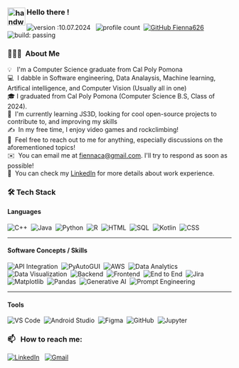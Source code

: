 
### <img alt="handwavegif" src="https://user-images.githubusercontent.com/39513876/112366216-8cfe7400-8cfe-11eb-8116-7d3dbae20e97.gif" width='40' align="left"/> Hello there !
![version :10.07.2024](https://img.shields.io/badge/version-10.07.2024-informational) &nbsp;
![profile count](https://komarev.com/ghpvc/?username=Fienna626&color=red)&nbsp;
[![GitHub Fienna626](https://img.shields.io/github/followers/Fienna626?label=follow&style=social)](https://github.com/Fienna626)&nbsp;
![build: passing](https://img.shields.io/badge/build-passing-success)
### 👨🏻‍💻 &nbsp;About Me

💡 &nbsp; I'm a Computer Science graduate from Cal Poly Pomona\
💻 &nbsp;I dabble in Software engineering, Data Analaysis, Machine learning, Artifical intelligence, and Computer Vision (Usually all in one)\
🎓&nbsp;I graduated from Cal Poly Pomona (Computer Science B.S, Class of 2024).\
🌱 &nbsp;I'm currently learning JS3D, looking for cool open-source projects to contribute to, and improving my skills\
✍️ &nbsp;In my free time, I enjoy video games and rockclimbing!\
💬 &nbsp;Feel free to reach out to me for anything, especially discussions on the aforementioned topics!\
✉️ &nbsp;You can email me at fiennaca@gmail.com. I'll try to respond as soon as possible!\
📄 &nbsp;You can check my [LinkedIn](https://www.linkedin.com/in/Fiennaca/) for more details about work experience.

### 🛠️ Tech Stack

#### **Languages**
![C++](https://img.shields.io/badge/-C++-05122A?style=flat&logo=C%2B%2B&logoColor=00599C)&nbsp;
![Java](https://img.shields.io/badge/-Java-05122A?style=flat&logo=Java&logoColor=FFA518)&nbsp;
![Python](https://img.shields.io/badge/-Python-05122A?style=flat&logo=python)&nbsp;
![R](https://img.shields.io/badge/-R-05122A?style=flat&logo=r&logoColor=276DC3)&nbsp;
![HTML](https://img.shields.io/badge/-HTML-05122A?style=flat&logo=html5)&nbsp;
![SQL](https://img.shields.io/badge/-SQL-05122A?style=flat&logo=sqlite&logoColor=003B57)&nbsp;
![Kotlin](https://img.shields.io/badge/-Kotlin-05122A?style=flat&logo=kotlin&logoColor=7F52FF)&nbsp;
![CSS](https://img.shields.io/badge/-CSS-05122A?style=flat&logo=css3&logoColor=1572B6)&nbsp;

---

#### **Software Concepts / Skills**
![API Integration](https://img.shields.io/badge/-API%20Integration-05122A?style=flat&logo=webcomponents.org&logoColor=white)&nbsp;
![PyAutoGUI](https://img.shields.io/badge/-PyAutoGUI-05122A?style=flat&logo=python&logoColor=white)&nbsp;
![AWS](https://img.shields.io/badge/-AWS-05122A?style=flat&logo=amazon-aws)&nbsp;
![Data Analytics](https://img.shields.io/badge/-Data%20Analytics-05122A?style=flat&logo=google-analytics)&nbsp;
![Data Visualization](https://img.shields.io/badge/-Data%20Visualization-05122A?style=flat&logo=plotly)&nbsp;
![Backend](https://img.shields.io/badge/-Backend-05122A?style=flat&logo=spring)&nbsp;
![Frontend](https://img.shields.io/badge/-Frontend-05122A?style=flat&logo=react)&nbsp;
![End to End](https://img.shields.io/badge/-End%20to%20End-05122A?style=flat&logo=webcomponents.org&logoColor=white)&nbsp;
![Jira](https://img.shields.io/badge/-Jira-05122A?style=flat&logo=jira&logoColor=0052CC)&nbsp;
![Matplotlib](https://img.shields.io/badge/-Matplotlib-05122A?style=flat&logo=python&logoColor=white)&nbsp;
![Pandas](https://img.shields.io/badge/pandas%20-%23150458.svg?&style=flat&logo=pandas&logoColor=white)&nbsp;
![Generative AI](https://img.shields.io/badge/-Generative%20AI-05122A?style=flat&logo=openai&logoColor=white)&nbsp;
![Prompt Engineering](https://img.shields.io/badge/-Prompt%20Engineering-05122A?style=flat&logo=openai&logoColor=white)&nbsp;

---

#### **Tools**
![VS Code](https://img.shields.io/badge/-VS%20Code-05122A?style=flat&logo=visual-studio-code&logoColor=007ACC)&nbsp;
![Android Studio](https://img.shields.io/badge/-Android%20Studio-05122A?style=flat&logo=android-studio)&nbsp;
![Figma](https://img.shields.io/badge/-Figma-05122A?style=flat&logo=figma)&nbsp;
![GitHub](https://img.shields.io/badge/-GitHub-05122A?style=flat&logo=github)&nbsp;
![Jupyter](https://img.shields.io/badge/-Jupyter-05122A?style=flat&logo=jupyter)&nbsp;


### 📫 &nbsp; How to reach me:


<a href="https://www.linkedin.com/in/Fiennaca/"><img alt="LinkedIn" src="https://img.shields.io/badge/linkedin%20-%230077B5.svg?&style=flat&logo=linkedin&logoColor=white"/></a> &nbsp;
<a href="mailto:fiennaca@gmail.com"><img alt="Gmail" src="https://img.shields.io/badge/Gmail-D14836?style=flat&logo=gmail&logoColor=white" /></a> &nbsp;
